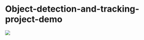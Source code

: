 # Object-detection-and-tracking-project-demo

![](https://github.com/TechFinBrown/Object-detection-and-tracking-project-demo/blob/master/ezgif.com-video-to-gif.gif)
